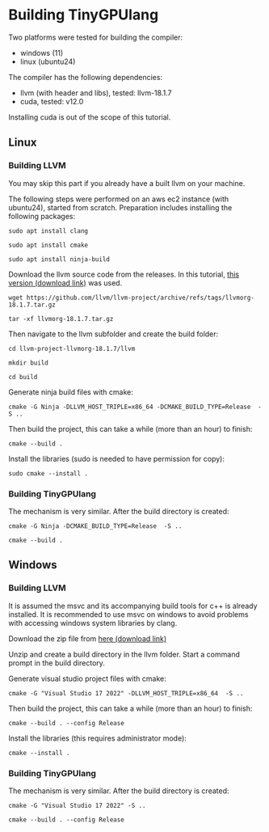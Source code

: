 # Building TinyGPUlang

Two platforms were tested for building the compiler:
* windows (11)
* linux (ubuntu24)

The compiler has the following dependencies:
* llvm (with header and libs), tested: llvm-18.1.7
* cuda, tested: v12.0

Installing cuda is out of the scope of this tutorial.

## Linux

### Building LLVM

You may skip this part if you already have a built llvm on your machine.

The following steps were performed on an aws ec2 instance (with ubuntu24), started from scratch.
Preparation includes installing the following packages:
```
sudo apt install clang

sudo apt install cmake

sudo apt install ninja-build
```

Download the llvm source code from the releases. In this tutorial, [this version (download link)](https://github.com/llvm/llvm-project/archive/refs/tags/llvmorg-18.1.7.tar.gz) was used.

```
wget https://github.com/llvm/llvm-project/archive/refs/tags/llvmorg-18.1.7.tar.gz

tar -xf llvmorg-18.1.7.tar.gz
```

Then navigate to the llvm subfolder and create the build folder:
```
cd llvm-project-llvmorg-18.1.7/llvm

mkdir build

cd build
```

Generate ninja build files with cmake:
```
cmake -G Ninja -DLLVM_HOST_TRIPLE=x86_64 -DCMAKE_BUILD_TYPE=Release  -S ..
```

Then build the project, this can take a while (more than an hour) to finish:
```
cmake --build .
```

Install the libraries (sudo is needed to have permission for copy):
```
sudo cmake --install .
```

### Building TinyGPUlang

The mechanism is very similar. After the build directory is created:

```
cmake -G Ninja -DCMAKE_BUILD_TYPE=Release  -S ..

cmake --build .
```

## Windows

### Building LLVM

It is assumed the msvc and its accompanying build tools for c++ is already installed.
It is recommended to use msvc on windows to avoid problems with accessing windows system libraries by clang.

Download the zip file from [here (download link)](https://github.com/llvm/llvm-project/archive/refs/tags/llvmorg-18.1.7.zip)

Unzip and create a build directory in the llvm folder.
Start a command prompt in the build directory.

Generate visual studio project files with cmake:
```
cmake -G "Visual Studio 17 2022" -DLLVM_HOST_TRIPLE=x86_64  -S ..
```

Then build the project, this can take a while (more than an hour) to finish:
```
cmake --build . --config Release
```

Install the libraries (this requires administrator mode):
```
cmake --install .
```

### Building TinyGPUlang

The mechanism is very similar. After the build directory is created:

```
cmake -G "Visual Studio 17 2022" -S ..

cmake --build . --config Release
```
